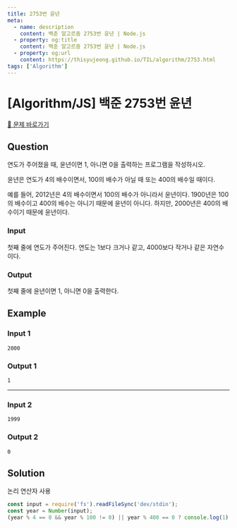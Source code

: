 ```yaml
---
title: 2753번 윤년
meta:
  - name: description
    content: 백준 알고르즘 2753번 윤년 | Node.js
  - property: og:title
    content: 백준 알고르즘 2753번 윤년 | Node.js
  - property: og:url
    content: https://thisyujeong.github.io/TIL/algorithm/2753.html
tags: ['Algorithm']
---
```


# [Algorithm/JS] 백준 2753번 윤년

[🔗 문제 바로가기](https://www.acmicpc.net/problem/2753)

## Question

연도가 주어졌을 때, 윤년이면 1, 아니면 0을 출력하는 프로그램을 작성하시오.

윤년은 연도가 4의 배수이면서, 100의 배수가 아닐 때 또는 400의 배수일 때이다.

예를 들어, 2012년은 4의 배수이면서 100의 배수가 아니라서 윤년이다. 1900년은 100의 배수이고 400의 배수는 아니기 때문에 윤년이 아니다. 하지만, 2000년은 400의 배수이기 때문에 윤년이다.

### Input

첫째 줄에 연도가 주어진다. 연도는 1보다 크거나 같고, 4000보다 작거나 같은 자연수이다.

### Output

첫째 줄에 윤년이면 1, 아니면 0을 출력한다.

## Example

### Input 1

```
2000
```

### Output 1

```
1
```

---

### Input 2

```
1999
```

### Output 2

```
0
```

## Solution

논리 연산자 사용

```js
const input = require('fs').readFileSync('dev/stdin');
const year = Number(input);
(year % 4 == 0 && year % 100 != 0) || year % 400 == 0 ? console.log(1) : console.log(0);
```
